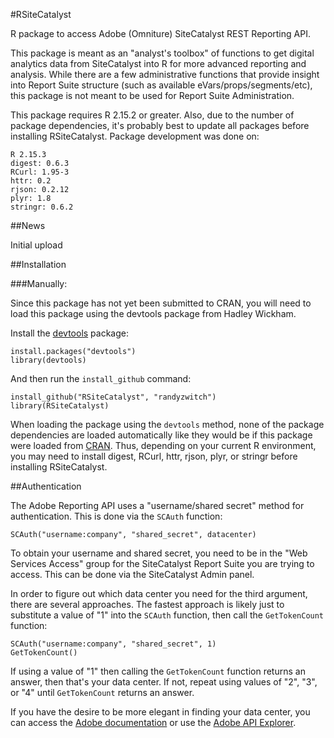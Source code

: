 #RSiteCatalyst

R package to access Adobe (Omniture) SiteCatalyst REST Reporting API. 

This package is meant as an "analyst's toolbox" of functions to get digital analytics data from SiteCatalyst into R for more advanced reporting and analysis. While there are a few administrative functions that provide insight into Report Suite structure (such as available eVars/props/segments/etc), this package is not meant to be used for Report Suite Administration.

This package requires R 2.15.2 or greater. Also, due to the number of package dependencies, it's probably best to update all packages before installing RSiteCatalyst.  Package development was done on:

	R 2.15.3
	digest: 0.6.3
	RCurl: 1.95-3
	httr: 0.2
	rjson: 0.2.12
	plyr: 1.8
	stringr: 0.6.2

##News


Initial upload


##Installation


###Manually:

Since this package has not yet been submitted to CRAN, you will need to load this package using the devtools package from Hadley Wickham.

Install the [devtools](https://github.com/hadley/devtools) package:

  	install.packages("devtools")
	library(devtools)

And then run the `install_github` command:

	install_github("RSiteCatalyst", "randyzwitch")
	library(RSiteCatalyst)

When loading the package using the `devtools` method, none of the package dependencies are loaded automatically like they would be if this package were loaded from [CRAN](http://cran.r-project.org/). Thus, depending on your current R environment, you may need to install digest, RCurl, httr, rjson, plyr, or stringr before installing RSiteCatalyst.

##Authentication

The Adobe Reporting API uses a "username/shared secret" method for authentication. This is done via the `SCAuth` function:

	SCAuth("username:company", "shared_secret", datacenter)
	
To obtain your username and shared secret, you need to be in the "Web Services Access" group for the SiteCatalyst Report Suite you are trying to access. This can be done via the SiteCatalyst Admin panel.

In order to figure out which data center you need for the third argument, there are several approaches. The fastest approach is likely just to substitute a value of "1" into the `SCAuth` function, then call the `GetTokenCount` function:

	SCAuth("username:company", "shared_secret", 1)
	GetTokenCount()
	
If using a value of "1" then calling the `GetTokenCount` function returns an answer, then that's your data center. If not, repeat using values of "2", "3", or "4" until `GetTokenCount` returns an answer.

If you have the desire to be more elegant in finding your data center, you can access the [Adobe documentation](http://microsite.omniture.com/t2/help/en_US/home/index.html#kb-determining-data-center) or use the [Adobe API Explorer](https://developer.omniture.com/en_US/get-started/api-explorer#Company.GetEndpoint).
	
